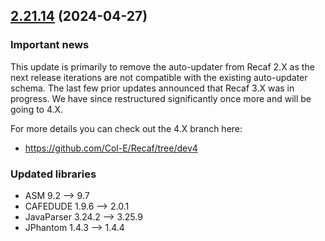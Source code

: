 ## [2.21.14](https://github.com/Col-E/Recaf/compare/2.21.13...2.21.14) (2024-04-27)

### Important news

This update is primarily to remove the auto-updater from Recaf 2.X as the next release iterations are not compatible with the existing auto-updater schema. The last few prior updates announced that Recaf 3.X was in progress. We have since restructured significantly once more and will be going to 4.X.

For more details you can check out the 4.X branch here:
- https://github.com/Col-E/Recaf/tree/dev4

### Updated libraries

- ASM 9.2 --> 9.7
- CAFEDUDE 1.9.6  --> 2.0.1
- JavaParser 3.24.2 --> 3.25.9
- JPhantom 1.4.3 --> 1.4.4
